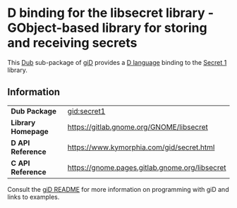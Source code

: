 # D binding for the libsecret library - GObject-based library for storing and receiving secrets

This [Dub](https://dub.pm/) sub-package of [giD](https://gid.dub.pm) provides a [D language](https://www.dlang.org) binding to the [Secret 1](https://gitlab.gnome.org/GNOME/libsecret) library.

## Information

|     |     |
| --- | --- |
| **Dub Package**          | [gid:secret1](https://code.dlang.org/packages/gid%3Asecret1)                     |
| **Library Homepage**     | https://gitlab.gnome.org/GNOME/libsecret                                         |
| **D API Reference**      | https://www.kymorphia.com/gid/secret.html                                        |
| **C API Reference**      | https://gnome.pages.gitlab.gnome.org/libsecret                                   |

Consult the [giD README](https://github.com/Kymorphia/gid) for more information on programming with giD and links to examples.
